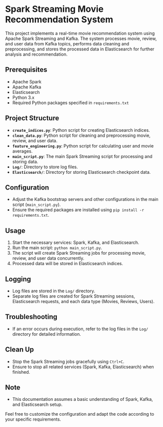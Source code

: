 # Spark Streaming Movie Recommendation System

This project implements a real-time movie recommendation system using Apache Spark Streaming and Kafka. The system processes movie, review, and user data from Kafka topics, performs data cleaning and preprocessing, and stores the processed data in Elasticsearch for further analysis and recommendation.

## Prerequisites

- Apache Spark
- Apache Kafka
- Elasticsearch
- Python 3.x
- Required Python packages specified in `requirements.txt`

## Project Structure

- **`create_indices.py`**: Python script for creating Elasticsearch indices.
- **`clean_data.py`**: Python script for cleaning and preprocessing movie, review, and user data.
- **`feature_engineering.py`**: Python script for calculating user and movie averages.
- **`main_script.py`**: The main Spark Streaming script for processing and storing data.
- **`Log/`**: Directory to store log files.
- **`Elasticsearch/`**: Directory for storing Elasticsearch checkpoint data.

## Configuration

- Adjust the Kafka bootstrap servers and other configurations in the main script (`main_script.py`).
- Ensure the required packages are installed using `pip install -r requirements.txt`.

## Usage

1. Start the necessary services: Spark, Kafka, and Elasticsearch.
2. Run the main script: `python main_script.py`.
3. The script will create Spark Streaming jobs for processing movie, review, and user data concurrently.
4. Processed data will be stored in Elasticsearch indices.

## Logging

- Log files are stored in the `Log/` directory.
- Separate log files are created for Spark Streaming sessions, Elasticsearch requests, and each data type (Movies, Reviews, Users).

## Troubleshooting

- If an error occurs during execution, refer to the log files in the `Log/` directory for detailed information.

## Clean Up

- Stop the Spark Streaming jobs gracefully using `Ctrl+C`.
- Ensure to stop all related services (Spark, Kafka, Elasticsearch) when finished.

## Note

- This documentation assumes a basic understanding of Spark, Kafka, and Elasticsearch setup.

Feel free to customize the configuration and adapt the code according to your specific requirements.
